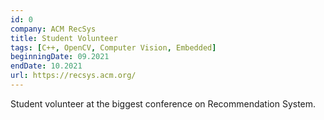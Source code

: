 ```yaml
---
id: 0
company: ACM RecSys
title: Student Volunteer
tags: [C++, OpenCV, Computer Vision, Embedded]
beginningDate: 09.2021
endDate: 10.2021
url: https://recsys.acm.org/
---
```

Student volunteer at the biggest conference on Recommendation System.